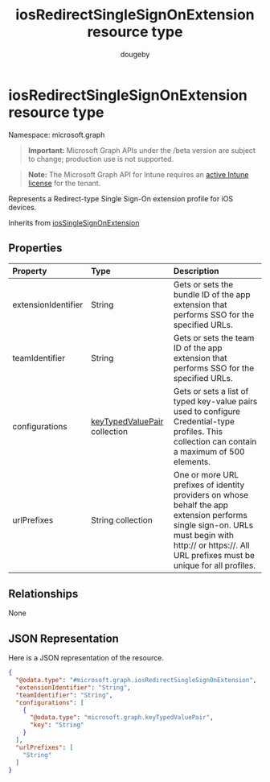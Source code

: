 ﻿---
title: "iosRedirectSingleSignOnExtension resource type"
description: "Represents a Redirect-type Single Sign-On extension profile for iOS devices."
author: "dougeby"
localization_priority: Normal
ms.prod: "intune"
doc_type: resourcePageType
---

# iosRedirectSingleSignOnExtension resource type

Namespace: microsoft.graph

> **Important:** Microsoft Graph APIs under the /beta version are subject to change; production use is not supported.

> **Note:** The Microsoft Graph API for Intune requires an [active Intune license](https://go.microsoft.com/fwlink/?linkid=839381) for the tenant.

Represents a Redirect-type Single Sign-On extension profile for iOS devices.

Inherits from [iosSingleSignOnExtension](../resources/intune-deviceconfig-iossinglesignonextension.md)

## Properties

| Property            | Type                                                                                  | Description                                                                                                                                                                                           |
| :------------------ | :------------------------------------------------------------------------------------ | :---------------------------------------------------------------------------------------------------------------------------------------------------------------------------------------------------- |
| extensionIdentifier | String                                                                                | Gets or sets the bundle ID of the app extension that performs SSO for the specified URLs.                                                                                                             |
| teamIdentifier      | String                                                                                | Gets or sets the team ID of the app extension that performs SSO for the specified URLs.                                                                                                               |
| configurations      | [keyTypedValuePair](../resources/intune-deviceconfig-keytypedvaluepair.md) collection | Gets or sets a list of typed key-value pairs used to configure Credential-type profiles. This collection can contain a maximum of 500 elements.                                                       |
| urlPrefixes         | String collection                                                                     | One or more URL prefixes of identity providers on whose behalf the app extension performs single sign-on. URLs must begin with http:// or https://. All URL prefixes must be unique for all profiles. |

## Relationships

None

## JSON Representation

Here is a JSON representation of the resource.

<!-- {
  "blockType": "resource",
  "@odata.type": "microsoft.graph.iosRedirectSingleSignOnExtension"
}
-->

```json
{
  "@odata.type": "#microsoft.graph.iosRedirectSingleSignOnExtension",
  "extensionIdentifier": "String",
  "teamIdentifier": "String",
  "configurations": [
    {
      "@odata.type": "microsoft.graph.keyTypedValuePair",
      "key": "String"
    }
  ],
  "urlPrefixes": [
    "String"
  ]
}
```
